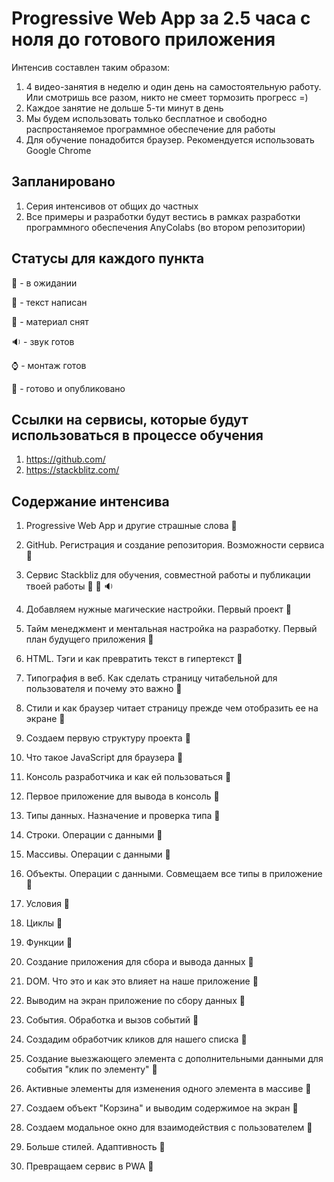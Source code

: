 # Progressive Web App за 2.5 часа с ноля до готового приложения 

Интенсив составлен таким образом:
1. 4 видео-занятия в неделю и один день на самостоятельную работу. Или смотришь все разом, никто не смеет тормозить прогресс =)
2. Каждое занятие не дольше 5-ти минут в день
3. Мы будем использовать только бесплатное и свободно распростаняемое программное обеспечение для работы
4. Для обучение понадобится браузер. Рекомендуется использовать Google Chrome

## Запланировано
1. Серия интенсивов от общих до частных
2. Все примеры и разработки будут вестись в рамках разработки программного обеспечения AnyColabs (во втором репозитории)

## Статусы для каждого пункта

:tomato: - в ожидании 

:pencil: - текст написан

:movie_camera: - материал снят 

:sound: - звук готов

:watch: - монтаж готов

:green_apple: - готово и опубликовано

## Ссылки на сервисы, которые будут использоваться в процессе обучения
1. https://github.com/
2. https://stackblitz.com/

## Содержание интенсива
1. Progressive Web App и другие страшные слова :tomato:
2. GitHub. Регистрация и создание репозитория. Возможности сервиса :tomato:
3. Сервис Stackbliz для обучения, совместной работы и публикации твоей работы :pencil: :movie_camera: :sound:
4. Добавляем нужные магические настройки. Первый проект :tomato:

5. Тайм менеджмент и ментальная настройка на разработку. Первый план будущего приложения :tomato:
6. HTML. Тэги и как превратить текст в гипертекст :tomato:
7. Типография в веб. Как сделать страницу читабельной для пользователя и почему это важно :tomato:
8. Стили и как браузер читает страницу прежде чем отобразить ее на экране :tomato:

9. Создаем первую структуру проекта :tomato:
10. Что такое JavaScript для браузера :tomato:
11. Консоль разработчика и как ей пользоваться :tomato:
12. Первое приложение для вывода в консоль :tomato:

13. Типы данных. Назначение и проверка типа :tomato:
14. Строки. Операции с данными :tomato:
15. Массивы. Операции с данными :tomato:
16. Объекты. Операции с данными. Совмещаем все типы в приложение :tomato:

17. Условия :tomato:
18. Циклы :tomato:
19. Функции :tomato:
20. Создание приложения для сбора и вывода данных :tomato:

21. DOM. Что это и как это влияет на наше приложение :tomato:
22. Выводим на экран приложение по сбору данных :tomato:
23. События. Обработка и вызов событий :tomato:
24. Создадим обработчик кликов для нашего списка :tomato:

25. Создание выезжающего элемента с дополнительными данными для события "клик по элементу" :tomato:
26. Активные элементы для изменения одного элемента в массиве :tomato:
27. Создаем объект "Корзина" и выводим содержимое на экран :tomato:
28. Создаем модальное окно для взаимодействия с пользователем :tomato:

29. Больше стилей. Адаптивность :tomato:
30. Превращаем сервис в PWA :tomato:








